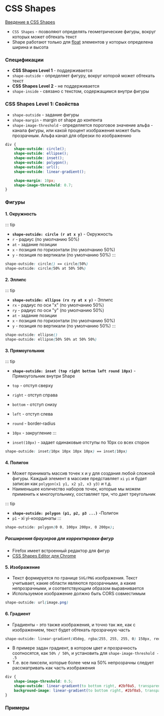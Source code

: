 # CSS Shapes

[Введение в CSS Shapes](https://webformyself.com/vvedenie-v-css-shapes/)

- `CSS Shapes` - позволяют определять геометрические фигуры, вокруг которых может обтекать текст
- Shape работают только для <u>float</u> элементов у которых определена ширина и высота


<!-- xxxxxxxxxxxxxxxxxxxxxxxxxxxxxxxxxxxxxxxxxxxxxxxxxxxxxxx -->
### Спецификации
<!-- xxxxxxxxxxxxxxxxxxxxxxxxxxxxxxxxxxxxxxxxxxxxxxxxxxxxxxx -->
- __CSS Shapes Level 1__ - поддерживается
- `shape-outside` - определяет фигуру, вокруг которой может обтекать текст
- __CSS Shapes Level 2__ - не поддерживается
- `shape-inside` - связано с текстом, содержащимся внутри фигуры


<!-- xxxxxxxxxxxxxxxxxxxxxxxxxxxxxxxxxxxxxxxxxxxxxxxxxxxxxxx -->
### CSS Shapes Level 1: Свойства
<!-- xxxxxxxxxxxxxxxxxxxxxxxxxxxxxxxxxxxxxxxxxxxxxxxxxxxxxxx -->
- `shape-outside` - задание фигуры
- `shape-margin` - margin от shape до контента
- `shape-image-threshold` - определяется пороговое значение альфа - канала фигуры, или какой процент изображения может быть прозрачным. Альфа канал для обрезки по изображению

```css
div {
	shape-outside: circle();
	shape-outside: ellipse();
	shape-outside: inset();
	shape-outside: polygon();
	shape-outside: url();
	shape-outside: linear-gradient();

	shape-margin: 10px;
	shape-image-threshold: 0.7;
}
```

<!-- xxxxxxxxxxxxxxxxxxxxxxxxxxxxxxxxxxxxxxxxxxxxxxxxxxxxxxx -->
### Фигуры
<!-- xxxxxxxxxxxxxxxxxxxxxxxxxxxxxxxxxxxxxxxxxxxxxxxxxxxxxxx -->

<!------------------------------------------------------------->
#### 1. Окружность
<!------------------------------------------------------------->
::: tip
- __`shape-outside: circle (r at x y)`__ - Окружность
- `r` - радиус (по умолчанию 50%)
- `at` - задание позиции
- `x` - позиция по горизонтали (по умолчанию 50%)
- `y` - позиция по вертикали (по умолчанию 50%)
:::

```css
shape-outside: circle() == circle(50%)
shape-outside: circle(50% at 50% 50%)
```

<!------------------------------------------------------------->
#### 2. Эллипс
<!------------------------------------------------------------->
::: tip
- __`shape-outside: ellipse (rx ry at x y)`__ - Эллипс
- `rx` - радиус по оси "x" (по умолчанию 50%)
- `ry` - радиус по оси "y" (по умолчанию 50%)
- `at` - задание позиции
- `x` - позиция по горизонтали (по умолчанию 50%)
- `y` - позиция по вертикали (по умолчанию 50%)
:::

```css
shape-outside: ellipse()
shape-outside: ellipse(50% 50% at 50% 50%)
```

<!------------------------------------------------------------->
#### 3. Прямоугольник
<!------------------------------------------------------------->
::: tip
- __`shape-outside: inset (top right bottom left round 10px)`__ - Прямоугольник внутри Shape
- `top` - отступ сверху
- `right` - отступ справа
- `bottom` - отступ снизу
- `left` - отступ слева
- `round` - border-radius
- `10px` - закругление
:::

- `inset(10px)` - задает одинаковые отступы по 10px со всех сторон

```css
shape-outside: inset(10px 10px 10px 10px) == inset(10px)
```

<!------------------------------------------------------------->
#### 4. Полигон
<!------------------------------------------------------------->
- Может принимать массив точек x и y для создания любой сложной фигуры. Каждый элемент в массиве представляет `xi` `yi` и будет записан как `polygon(x1 y1, x2 y2, x3 y3)` и т.д.
- Наименьшее количество наборов точек, которые мы можем применить к многоугольнику, составляет три, что дает треугольник

::: tip
- __`shape-outside: polygon (p1, p2, p3 ...)`__ -Полигон
- `p1` - xi yi-координаты
:::

```css
shape-outside: polygon(0 0, 100px 200px, 0 200px);
```

##### Расширения браузеров для корректировки фигур
- Firefox имеет встроенный редактор для фигур
- [CSS Shapes Editor для Chrome](https://chrome.google.com/webstore/detail/css-shapes-editor/nenndldnbcncjmeacmnondmkkfedmgmp?hl=en-US)

<!------------------------------------------------------------->
#### 5. Изображение
<!------------------------------------------------------------->
- Текст формируется по границе `SVG/PNG` изображения. Текст учитывает, какие области являются прозрачными, а какие непрозрачными, и соответствующим образом выравнивается
- Используемое изображение должно быть CORS совместимым

```css
shape-outside: url(image.png)
```

<!------------------------------------------------------------->
#### 6. Градиент
<!------------------------------------------------------------->
- Градиенты - это также изображения, и точно так же, как с изображением, текст будет обтекать прозрачную часть</li>

```css
shape-outside: linear-gradient(45deg, rgba(255, 255, 255, 0) 150px, red 150px)
```

- В примере задан градиент, в котором цвет и прозрачность соотносятся, как `50% / 50%`, и установить для `shape-image-threshold - .5`
- Т.е. все пиксели, которые более чем на 50% непрозрачны следует рассматривать как часть изображения


```css
div {
	shape-image-threshold: 0.5;
	shape-outside: linear-gradient(to bottom right, #2bf0a5, transparent);
	background-image: linear-gradient(to bottom right, #2bf0a5, transparent);
}
```


<!-- xxxxxxxxxxxxxxxxxxxxxxxxxxxxxxxxxxxxxxxxxxxxxxxxxxxxxxx -->
### Примеры
<!-- xxxxxxxxxxxxxxxxxxxxxxxxxxxxxxxxxxxxxxxxxxxxxxxxxxxxxxx -->
<v-iframe
	height="450"
	src="https://codepen.io/it-school58/embed/zYNQGOM?height=245&theme-id=dark&default-tab=html,result"
/>
